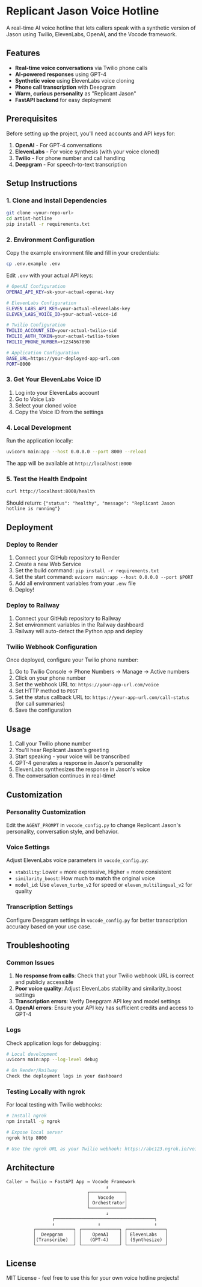 # Replicant Jason Voice Hotline

A real-time AI voice hotline that lets callers speak with a synthetic version of Jason using Twilio, ElevenLabs, OpenAI, and the Vocode framework.

## Features

- **Real-time voice conversations** via Twilio phone calls
- **AI-powered responses** using GPT-4
- **Synthetic voice** using ElevenLabs voice cloning
- **Phone call transcription** with Deepgram
- **Warm, curious personality** as "Replicant Jason"
- **FastAPI backend** for easy deployment

## Prerequisites

Before setting up the project, you'll need accounts and API keys for:

1. **OpenAI** - For GPT-4 conversations
2. **ElevenLabs** - For voice synthesis (with your voice cloned)
3. **Twilio** - For phone number and call handling
4. **Deepgram** - For speech-to-text transcription

## Setup Instructions

### 1. Clone and Install Dependencies

```bash
git clone <your-repo-url>
cd artist-hotline
pip install -r requirements.txt
```

### 2. Environment Configuration

Copy the example environment file and fill in your credentials:

```bash
cp .env.example .env
```

Edit `.env` with your actual API keys:

```bash
# OpenAI Configuration
OPENAI_API_KEY=sk-your-actual-openai-key

# ElevenLabs Configuration  
ELEVEN_LABS_API_KEY=your-actual-elevenlabs-key
ELEVEN_LABS_VOICE_ID=your-actual-voice-id

# Twilio Configuration
TWILIO_ACCOUNT_SID=your-actual-twilio-sid
TWILIO_AUTH_TOKEN=your-actual-twilio-token
TWILIO_PHONE_NUMBER=+1234567890

# Application Configuration
BASE_URL=https://your-deployed-app-url.com
PORT=8000
```

### 3. Get Your ElevenLabs Voice ID

1. Log into your ElevenLabs account
2. Go to Voice Lab
3. Select your cloned voice
4. Copy the Voice ID from the settings

### 4. Local Development

Run the application locally:

```bash
uvicorn main:app --host 0.0.0.0 --port 8000 --reload
```

The app will be available at `http://localhost:8000`

### 5. Test the Health Endpoint

```bash
curl http://localhost:8000/health
```

Should return: `{"status": "healthy", "message": "Replicant Jason hotline is running"}`

## Deployment

### Deploy to Render

1. Connect your GitHub repository to Render
2. Create a new Web Service
3. Set the build command: `pip install -r requirements.txt`
4. Set the start command: `uvicorn main:app --host 0.0.0.0 --port $PORT`
5. Add all environment variables from your `.env` file
6. Deploy!

### Deploy to Railway

1. Connect your GitHub repository to Railway
2. Set environment variables in the Railway dashboard
3. Railway will auto-detect the Python app and deploy

### Twilio Webhook Configuration

Once deployed, configure your Twilio phone number:

1. Go to Twilio Console → Phone Numbers → Manage → Active numbers
2. Click on your phone number
3. Set the webhook URL to: `https://your-app-url.com/voice`
4. Set HTTP method to `POST`
5. Set the status callback URL to: `https://your-app-url.com/call-status` (for call summaries)
6. Save the configuration

## Usage

1. Call your Twilio phone number
2. You'll hear Replicant Jason's greeting
3. Start speaking - your voice will be transcribed
4. GPT-4 generates a response in Jason's personality
5. ElevenLabs synthesizes the response in Jason's voice
6. The conversation continues in real-time!

## Customization

### Personality Customization

Edit the `AGENT_PROMPT` in `vocode_config.py` to change Replicant Jason's personality, conversation style, and behavior.

### Voice Settings

Adjust ElevenLabs voice parameters in `vocode_config.py`:
- `stability`: Lower = more expressive, Higher = more consistent
- `similarity_boost`: How much to match the original voice
- `model_id`: Use `eleven_turbo_v2` for speed or `eleven_multilingual_v2` for quality

### Transcription Settings

Configure Deepgram settings in `vocode_config.py` for better transcription accuracy based on your use case.

## Troubleshooting

### Common Issues

1. **No response from calls**: Check that your Twilio webhook URL is correct and publicly accessible
2. **Poor voice quality**: Adjust ElevenLabs stability and similarity_boost settings
3. **Transcription errors**: Verify Deepgram API key and model settings
4. **OpenAI errors**: Ensure your API key has sufficient credits and access to GPT-4

### Logs

Check application logs for debugging:

```bash
# Local development
uvicorn main:app --log-level debug

# On Render/Railway
Check the deployment logs in your dashboard
```

### Testing Locally with ngrok

For local testing with Twilio webhooks:

```bash
# Install ngrok
npm install -g ngrok

# Expose local server
ngrok http 8000

# Use the ngrok URL as your Twilio webhook: https://abc123.ngrok.io/voice
```

## Architecture

```
Caller → Twilio → FastAPI App → Vocode Framework
                                     ↓
                              ┌─────────────┐
                              │   Vocode    │
                              │ Orchestrator│
                              └─────────────┘
                                     ↓
                 ┌─────────────────────────────────────┐
                 ↓                ↓                    ↓
          ┌──────────────┐ ┌──────────────┐ ┌──────────────┐
          │  Deepgram    │ │    OpenAI    │ │ ElevenLabs   │
          │(Transcribe)  │ │   (GPT-4)    │ │ (Synthesize) │
          └──────────────┘ └──────────────┘ └──────────────┘
```

## License

MIT License - feel free to use this for your own voice hotline projects!
